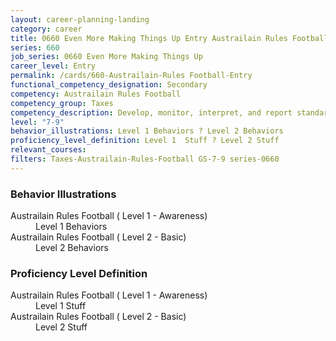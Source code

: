 ```yaml
---
layout: career-planning-landing
category: career
title: 0660 Even More Making Things Up Entry Austrailain Rules Football
series: 660
job_series: 0660 Even More Making Things Up
career_level: Entry
permalink: /cards/660-Austrailain-Rules Football-Entry
functional_competency_designation: Secondary
competency: Austrailain Rules Football
competency_group: Taxes
competency_description: Develop, monitor, interpret, and report standardized processes/operations to ensure transparency and compliance with financial statutory, regulatory, and leadership guidance with the intent of promoting effectiveness and accountability.
level: "7-9"
behavior_illustrations: Level 1 Behaviors ? Level 2 Behaviors
proficiency_level_definition: Level 1  Stuff ? Level 2 Stuff
relevant_courses: 
filters: Taxes-Austrailain-Rules-Football GS-7-9 series-0660
---
```


<div class="desktop:grid-col-6 margin-y-205">
  <div class="border-top-05 bg-white padding-2 shadow-5 height-full members-hover border-1px border-gray-30 border-top-orange radius-lg">
    <h3>Behavior Illustrations</h3>
    <dl class="text-base"><dt>Austrailain Rules Football ( Level 1 - Awareness)</dt><dd>Level 1 Behaviors</dd><dt>Austrailain Rules Football ( Level 2 - Basic)</dt><dd>Level 2 Behaviors</dd></dl>
  </div>
</div>
<div class="desktop:grid-col-6 margin-y-205">
  <div class="border-top-05 bg-white padding-2 shadow-5 height-full members-hover border-1px border-gray-30 border-top-orange radius-lg">
    <h3>Proficiency Level Definition</h3>
    <dl class="text-base"><dt>Austrailain Rules Football ( Level 1 - Awareness)</dt><dd>Level 1  Stuff</dd><dt>Austrailain Rules Football ( Level 2 - Basic)</dt><dd>Level 2 Stuff</dd></dl>
  </div>
</div>
